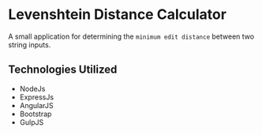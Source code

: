 # Levenshtein Distance Calculator
A small application for determining the `minimum edit distance` between two string inputs.

## Technologies Utilized
* NodeJs
* ExpressJs
* AngularJS
* Bootstrap
* GulpJS

